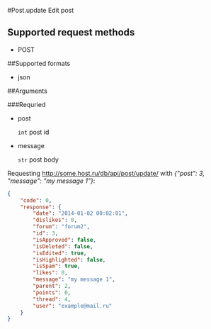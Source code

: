#Post.update
Edit post

## Supported request methods 
* POST

##Supported formats
* json

##Arguments


###Requried
* post

   ```int``` post id
* message

   ```str``` post body


Requesting http://some.host.ru/db/api/post/update/ with *{"post": 3, "message": "my message 1"}*:
```json
{
    "code": 0,
    "response": {
        "date": "2014-01-02 00:02:01",
        "dislikes": 0,
        "forum": "forum2",
        "id": 3,
        "isApproved": false,
        "isDeleted": false,
        "isEdited": true,
        "isHighlighted": false,
        "isSpam": true,
        "likes": 0,
        "message": "my message 1",
        "parent": 2,
        "points": 0,
        "thread": 4,
        "user": "example@mail.ru"
    }
}
```
